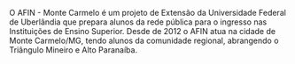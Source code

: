 O AFIN - Monte Carmelo é um projeto de Extensão da Universidade Federal de Uberlândia que prepara alunos da rede pública para o ingresso nas Instituições de Ensino Superior.
Desde de 2012 o AFIN atua na cidade de Monte Carmelo/MG, tendo alunos da comunidade regional, abrangendo o Triângulo Mineiro e Alto Paranaíba.

